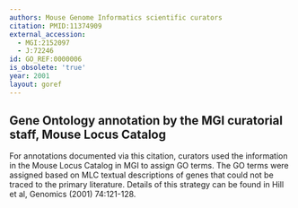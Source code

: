 ```yaml
--- 
authors: Mouse Genome Informatics scientific curators
citation: PMID:11374909
external_accession: 
  - MGI:2152097
  - J:72246
id: GO_REF:0000006
is_obsolete: 'true'
year: 2001
layout: goref
---
```


## Gene Ontology annotation by the MGI curatorial staff, Mouse Locus Catalog

For annotations documented via this citation, curators used the information in the Mouse Locus Catalog in MGI to assign GO terms. The GO terms were assigned based on MLC textual descriptions of genes that could not be traced to the primary literature. Details of this strategy can be found in Hill et al, Genomics (2001) 74:121-128.
